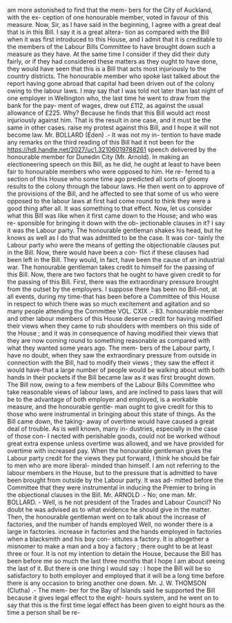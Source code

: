 am more astonished to find that the mem- bers for the City of Auckland, with the ex- ception of one honourable member, voted in favour of this measure. Now, Sir, as I have said in the beginning, I agree with a great deal that is in this Bill. I say it is a great altera- tion as compared with the Bill when it was first introduced to this House, and I admit that it is creditable to the members of the Labour Bills Committee to have brought down such a measure as they have. At the same time I consider if they did their duty fairly, or if they had considered these matters as they ought to have done, they would have seen that this is a Bill that acts most injuriously to the country districts. The honourable member who spoke last talked about the report having gone abroad that capital had been driven out of the colony owing to the labour laws. I may say that I was told not later than last night of one employer in Wellington who, the last time he went to draw from the bank for the pay- ment of wages, drew out £112, as against the usual allowance of £225. Why? Because he finds that this Bill would act most injuriously against him. That is the result in one case, and it must be the same in other cases. raise my protest against this Bill, and I hope it will not become law. Mr. BOLLARD (Eden) .- It was not my in- tention to have made any remarks on the third reading of this Bill had it not been for the https://hdl.handle.net/2027/uc1.32106019788261 speech delivered by the honourable member for Dunedin City (Mr. Arnold). In making an electioneering speech on this Bill, as he did, he ought at least to have been fair to honourable members who were opposed to him. He re- ferred to a section of this House who some time ago predicted all sorts of gloomy results to the colony through the labour laws. He then went on to approve of the provisions of the Bill, and he affected to see that some of us who were opposed to the labour laws at first had come round to think they were a good thing after all. It was something to that effect. Now, let us consider what this Bill was like when it first came down to the House; and who was re- sponsible for bringing it down with the ob- jectionable clauses in it? I say it was the Labour party. The honourable gentleman shakes his head, but he knows as well as I do that was admitted to be the case. It was cor- tainly the Labour party who were the means of getting the objectionable clauses put in the Bill. Now, there would have been a con- flict if these clauses had been left in the Bill. They would, in fact, have been the cause of an industrial war. The honourable gentleman takes credit to himself for the passing of this Bill. Now, there are two factors that he ought to have given credit to for the passing of this Bill. First, there was the extraordinary pressure brought from the outset by the employers. I suppose there has been no Bill-not, at all events, during my time-that has been before a Committee of this House in respect to which there was so much excitement and agitation and so many people attending the Committee VOL. CXIX .- 83. honourable member and other labour members of this House deserve credit for having modified their views when they came to rub shoulders with members on this side of the House ; and it was in consequence of having modified their views that they are now coming round to something reasonable as compared with what they wanted some years ago. The mem- bers of the Labour party, I have no doubt, when they saw the extraordinary pressure from outside in connection with the Bill, had to modify their views ; they saw the effect it would have-that a large number of people would be walking about with both hands in their pockets if the Bill became law as it was first brought down. The Bill now, owing to a few members of the Labour Bills Committee who take reasonable views of labour laws, and are inclined to pass laws that will be to the advantage of both employer and employed, is a workable measure, and the honourable gentle- man ought to give credit for this to those who were instrumental in bringing about this state of things. As the Bill came down, the taking- away of overtime would have caused a great deal of trouble. As is well known, many in- dustries, especially in the case of those con- I nected with perishable goods, could not be worked without great extra expense unless overtime was allowed, and we have provided for overtime with increased pay. When the honourable gentleman gives the Labour party credit for the views they put forward, I think he should be fair to men who are more liberal- minded than himself. I am not referring to the labour members in the House, but to the pressure that is admitted to have been brought from outside by the Labour party. It was ad- mitted before the Committee that they were instrumental in inducing the Premier to bring in the objectional clauses in the Bill. Mr. ARNOLD .- No; one man. Mr. BOLLARD. - Well, is he not president of the Trades and Labour Council? No doubt he was advised as to what evidence he should give in the matter. Then, the honourable gentleman went on to talk about the increase of factories, and the number of hands employed Well, no wonder there is a large in factories. increase in factories and the hands employed in factories when a blacksmith and his boy con- stitutes a factory. It is altogether a misnomer to make a man and a boy a factory ; there ought to be at least three or four. It is not my intention to detain the House, because the Bill has been before me so much the last three months that I hope I am about seeing the last of it. But there is one thing I would say : I hope the Bill will be so satisfactory to both employer and employed that it will be a long time before there is any occasion to bring another one down. Mr. J. W. THOMSON (Clutha) .- The mem- ber for the Bay of Islands said he supported the Bill because it gives legal effect to the eight- hours system, and he went on to say that this is the first time legal effect has been given to eight hours as the time a person shall be re- 